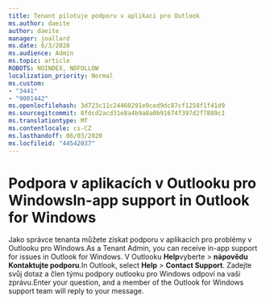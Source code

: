 ```yaml
---
title: Tenant pilotuje podporu v aplikaci pro Outlook
ms.author: daeite
author: daeite
manager: joallard
ms.date: 6/3/2020
ms.audience: Admin
ms.topic: article
ROBOTS: NOINDEX, NOFOLLOW
localization_priority: Normal
ms.custom:
- "3441"
- "9001442"
ms.openlocfilehash: 3d723c11c24460291e9ced9dc87cf1258f1f41d9
ms.sourcegitcommit: 8fdcd2acd31e8a4b9a8a0b91674f397d2f7889c1
ms.translationtype: MT
ms.contentlocale: cs-CZ
ms.lasthandoff: 06/03/2020
ms.locfileid: "44542037"
---
```

# <a name="in-app-support-in-outlook-for-windows"></a><span data-ttu-id="12f4d-102">Podpora v aplikacích v Outlooku pro Windows</span><span class="sxs-lookup"><span data-stu-id="12f4d-102">In-app support in Outlook for Windows</span></span>

<span data-ttu-id="12f4d-103">Jako správce tenanta můžete získat podporu v aplikacích pro problémy v Outlooku pro Windows.</span><span class="sxs-lookup"><span data-stu-id="12f4d-103">As a Tenant Admin, you can receive in-app support for issues in Outlook for Windows.</span></span> <span data-ttu-id="12f4d-104">V Outlooku **Help**vyberte  >  **nápovědu Kontaktujte podporu**.</span><span class="sxs-lookup"><span data-stu-id="12f4d-104">In Outlook, select **Help** > **Contact Support**.</span></span> <span data-ttu-id="12f4d-105">Zadejte svůj dotaz a člen týmu podpory outlooku pro Windows odpoví na vaši zprávu.</span><span class="sxs-lookup"><span data-stu-id="12f4d-105">Enter your question, and a member of the Outlook for Windows support team will reply to your message.</span></span>